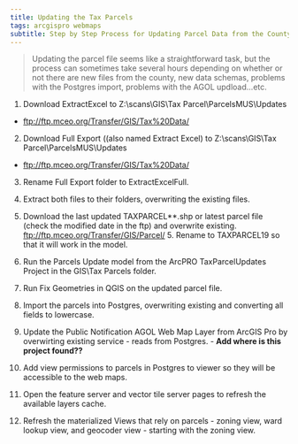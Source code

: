```yaml
---
title: Updating the Tax Parcels
tags: arcgispro webmaps
subtitle: Step by Step Process for Updating Parcel Data from the County GIS
---
```


> Updating the parcel file seems like a straightforward task, but the process can sometimes take several hours depending on whether or not there are new files from the county, new data schemas, problems with the Postgres import, problems with the AGOL updload...etc.

1. Download ExtractExcel to Z:\scans\GIS\Tax Parcel\ParcelsMUS\Updates
  - ftp://ftp.mceo.org/Transfer/GIS/Tax%20Data/
2. Download Full Export ((also named Extract Excel) to Z:\scans\GIS\Tax Parcel\ParcelsMUS\Updates
  - ftp://ftp.mceo.org/Transfer/GIS/Tax%20Data/
3. Rename Full Export folder to ExtractExcelFull.
4. Extract both files to their folders, overwriting the existing files.
5. Download the last updated TAXPARCEL**.shp or latest parcel file (check the modified date in the ftp) and overwrite existing.
ftp://ftp.mceo.org/Transfer/GIS/Parcel/
    5. Rename to TAXPARCEL19 so that it will work in the model.

6. Run the Parcels Update model from the ArcPRO TaxParcelUpdates Project in the GIS\Tax Parcels folder.

7. Run Fix Geometries in QGIS on the updated parcel file.

8. Import the parcels into Postgres, overwriting existing and converting all fields to lowercase.

9. Update the Public Notification AGOL Web Map Layer from ArcGIS Pro by overwirting existing service - reads from Postgres. - **Add where is this project found??**

10. Add view permissions to parcels in Postgres to viewer so they will be accessible to the web maps.
12. Open the feature server and vector tile server pages to refresh the available layers cache.
13. Refresh the materialized Views that rely on parcels - zoning view, ward lookup view, and geocoder view - starting with the zoning view.
